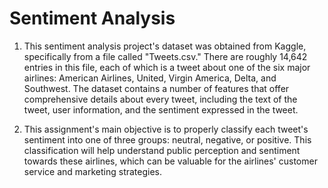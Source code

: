 # Sentiment Analysis

1. This sentiment analysis project's dataset was obtained from Kaggle, specifically from a file called "Tweets.csv." There are roughly 14,642 entries in this file, each of which is a tweet about one of the six major airlines: American Airlines, United, Virgin America, Delta, and Southwest. The dataset contains a number of features that offer comprehensive details about every tweet, including the text of the tweet, user information, and the sentiment expressed in the tweet.

2. This assignment's main objective is to properly classify each tweet's sentiment into one of three groups: neutral, negative, or positive. This classification will help understand public perception and sentiment towards these airlines, which can be valuable for the airlines' customer service and marketing strategies.
